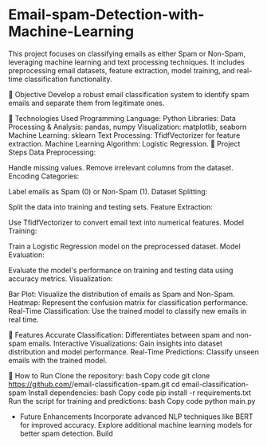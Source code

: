# Email-spam-Detection-with-Machine-Learning

This project focuses on classifying emails as either Spam or Non-Spam, leveraging machine learning and text processing techniques. It includes preprocessing email datasets, feature extraction, model training, and real-time classification functionality.

🔺 Objective
Develop a robust email classification system to identify spam emails and separate them from legitimate ones.

🔹 Technologies Used
Programming Language: Python
Libraries:
Data Processing & Analysis: pandas, numpy
Visualization: matplotlib, seaborn
Machine Learning: sklearn
Text Processing: TfidfVectorizer for feature extraction.
Machine Learning Algorithm: Logistic Regression.
🔹 Project Steps
Data Preprocessing:

Handle missing values.
Remove irrelevant columns from the dataset.
Encoding Categories:

Label emails as Spam (0) or Non-Spam (1).
Dataset Splitting:

Split the data into training and testing sets.
Feature Extraction:

Use TfidfVectorizer to convert email text into numerical features.
Model Training:

Train a Logistic Regression model on the preprocessed dataset.
Model Evaluation:

Evaluate the model's performance on training and testing data using accuracy metrics.
Visualization:

Bar Plot: Visualize the distribution of emails as Spam and Non-Spam.
Heatmap: Represent the confusion matrix for classification performance.
Real-Time Classification:
Use the trained model to classify new emails in real time.

🔹 Features
Accurate Classification: Differentiates between spam and non-spam emails.
Interactive Visualizations: Gain insights into dataset distribution and model performance.
Real-Time Predictions: Classify unseen emails with the trained model.

🔹 How to Run
Clone the repository:
bash
Copy code
git clone https://github.com/<username>/email-classification-spam.git
cd email-classification-spam
Install dependencies:
bash
Copy code
pip install -r requirements.txt
Run the script for training and predictions:
bash
Copy code
python main.py

* Future Enhancements
Incorporate advanced NLP techniques like BERT for improved accuracy.
Explore additional machine learning models for better spam detection.
Build
